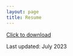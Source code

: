 ```yaml
---
layout: page
title: Resume
---
```


<a id="raw-url" href="https://raw.githubusercontent.com/cosmintudose/cosmintudose.github.io/assets/img/resume.pdf">Click to download</a>


Last updated: July 2023
